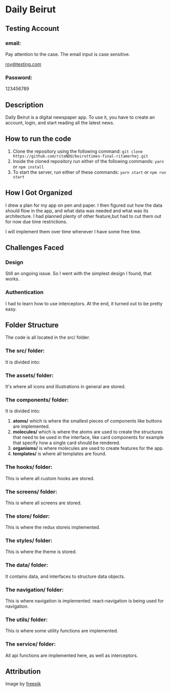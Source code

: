 # Daily Beirut

## Testing Account

### email:

Pay attention to the case. The email input is case sensitive.

roy@testing.com

### Password:

123456789

## Description

Daily Beirut is a digital newspaper app. To use it, you have to create an account, login, and start reading all the latest news.

## How to run the code

1. Clone the repository using the following command:
   `git clone https://github.com/ritaNDU/beiruttimes-final-ritamerhej.git`
2. Inside the cloned repository run either of the following commands:
   `yarn` or `npm install`
3. To start the server, run either of these commands:
   `yarn start` or `npm run start`

## How I Got Organized

I drew a plan for my app on pen and paper. I then figured out how the data should flow in the app, and what data was needed and what was its architecture. I had planned plenty of other feature,but had to cut them out for now due time restrictions. 

I will implement them over time whenever I have some free time.

## Challenges Faced

### Design

Still an ongoing issue. So I went with the simplest design I found, that works.

### Authentication

I had to learn how to use interceptors. At the end, it turned out to be pretty easy.

## Folder Structure

The code is all located in the src/ folder.

### The src/ folder:

It is divided into:

### The assets/ folder:

It's where all icons and illustrations in general are stored.

### The components/ folder:

It is divided into:

1. **atoms/** which is where the smallest pieces of components like buttons are implemented.
2. **molecules/** which is where the atoms are used to create the structures that need to be used in the interface, like card components for example that specify how a single card should be rendered.
3. **organisms/** is where molecules are used to create features for the app.
4. **templates/** is where all templates are found.

### The hooks/ folder:

This is where all custom hooks are stored.

### The screens/ folder:

This is where all screens are stored.

### The store/ folder:

This is where the redux storeis implemented.

### The styles/ folder:

This is where the theme is stored.

### The data/ folder:

It contains data, and interfaces to structure data objects.

### The navigation/ folder:

This is where navigation is implemented. react-navigation is being used for navigation.

### The utils/ folder:

This is where some utility functions are implemented.

### The service/ folder:

All api functions are implemented here, as well as interceptors.

## Attribution

Image by [freepik](https://www.freepik.com/free-photo/old-texture-newspapers-stack-arrangement_23994263.htm#fromView=search&page=1&position=46&uuid=331635b2-2b2f-42bd-8c4e-cff0f529397f)
